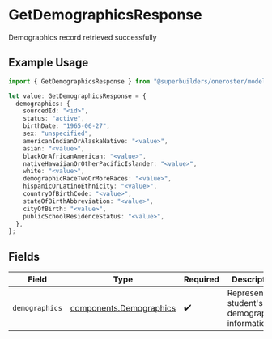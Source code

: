 # GetDemographicsResponse

Demographics record retrieved successfully

## Example Usage

```typescript
import { GetDemographicsResponse } from "@superbuilders/oneroster/models/operations";

let value: GetDemographicsResponse = {
  demographics: {
    sourcedId: "<id>",
    status: "active",
    birthDate: "1965-06-27",
    sex: "unspecified",
    americanIndianOrAlaskaNative: "<value>",
    asian: "<value>",
    blackOrAfricanAmerican: "<value>",
    nativeHawaiianOrOtherPacificIslander: "<value>",
    white: "<value>",
    demographicRaceTwoOrMoreRaces: "<value>",
    hispanicOrLatinoEthnicity: "<value>",
    countryOfBirthCode: "<value>",
    stateOfBirthAbbreviation: "<value>",
    cityOfBirth: "<value>",
    publicSchoolResidenceStatus: "<value>",
  },
};
```

## Fields

| Field                                                              | Type                                                               | Required                                                           | Description                                                        |
| ------------------------------------------------------------------ | ------------------------------------------------------------------ | ------------------------------------------------------------------ | ------------------------------------------------------------------ |
| `demographics`                                                     | [components.Demographics](../../models/components/demographics.md) | :heavy_check_mark:                                                 | Represents a student's demographics information.                   |